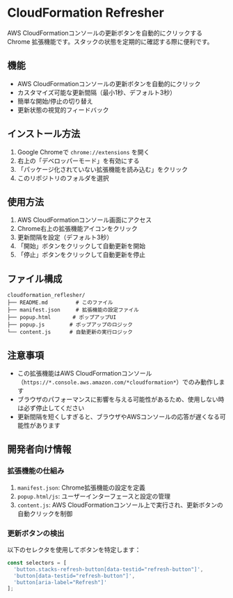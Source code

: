 # CloudFormation Refresher

AWS CloudFormationコンソールの更新ボタンを自動的にクリックする Chrome 拡張機能です。スタックの状態を定期的に確認する際に便利です。

## 機能

- AWS CloudFormationコンソールの更新ボタンを自動的にクリック
- カスタマイズ可能な更新間隔（最小1秒、デフォルト3秒）
- 簡単な開始/停止の切り替え
- 更新状態の視覚的フィードバック

## インストール方法

1. Google Chromeで `chrome://extensions` を開く
2. 右上の「デベロッパーモード」を有効にする
3. 「パッケージ化されていない拡張機能を読み込む」をクリック
4. このリポジトリのフォルダを選択

## 使用方法

1. AWS CloudFormationコンソール画面にアクセス
2. Chrome右上の拡張機能アイコンをクリック
3. 更新間隔を設定（デフォルト3秒）
4. 「開始」ボタンをクリックして自動更新を開始
5. 「停止」ボタンをクリックして自動更新を停止

## ファイル構成

```
cloudformation_reflesher/
├── README.md         # このファイル
├── manifest.json     # 拡張機能の設定ファイル
├── popup.html       # ポップアップUI
├── popup.js        # ポップアップのロジック
└── content.js      # 自動更新の実行ロジック
```

## 注意事項

- この拡張機能はAWS CloudFormationコンソール（`https://*.console.aws.amazon.com/*cloudformation*`）でのみ動作します
- ブラウザのパフォーマンスに影響を与える可能性があるため、使用しない時は必ず停止してください
- 更新間隔を短くしすぎると、ブラウザやAWSコンソールの応答が遅くなる可能性があります

## 開発者向け情報

### 拡張機能の仕組み

1. `manifest.json`: Chrome拡張機能の設定を定義
2. `popup.html/js`: ユーザーインターフェースと設定の管理
3. `content.js`: AWS CloudFormationコンソール上で実行され、更新ボタンの自動クリックを制御

### 更新ボタンの検出

以下のセレクタを使用してボタンを特定します：

```javascript
const selectors = [
  'button.stacks-refresh-button[data-testid="refresh-button"]',
  'button[data-testid="refresh-button"]',
  'button[aria-label="Refresh"]'
];
